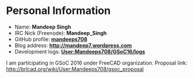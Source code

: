 # Personal Information

-   Name: **Mandeep Singh**
-   IRC Nick (Freenode): **Mandeep_Singh**
-   GitHub profile: **[mandeeps708](https://github.com/mandeeps708)**
-   Blog address: **<http://mandeep7.wordpress.com>**
-   Development logs:
    **[User:Mandeeps708/GSoC16/logs](User:Mandeeps708/GSoC16/logs.md)**

I am participating in GSoC 2016 under FreeCAD organization. Proposal
link: <http://brlcad.org/wiki/User:Mandeeps708/gsoc_proposal>
